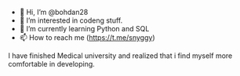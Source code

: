 - 👋 Hi, I’m @bohdan28
- 👀 I’m interested in codeng stuff.
- 🌱 I’m currently learning Python and SQL
- 📫 How to reach me (https://t.me/snyggy)

I have finished Medical university and realized that i find myself more comfortable in developing.

<!---
bohdan28/bohdan28 is a ✨ special ✨ repository because its `README.md` (this file) appears on your GitHub profile.
You can click the Preview link to take a look at your changes.
--->
